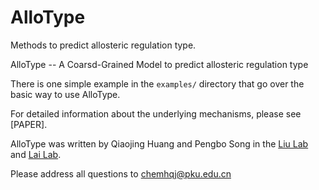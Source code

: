 # AlloType
 Methods to predict allosteric regulation type.

AlloType -- A Coarsd-Grained Model to predict allosteric regulation type

There is one simple example in the `examples/` directory that go over the basic way to use AlloType.

For detailed information about the underlying mechanisms, please see [PAPER].

AlloType was written by Qiaojing Huang and Pengbo Song in the [Liu Lab](https://www.chem.pku.edu.cn/liuzhirong/) and [Lai Lab](http://mdl.ipc.pku.edu.cn/mdlweb/home-cn.php).

Please address all questions to chemhqj@pku.edu.cn 
